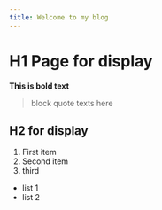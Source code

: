 ```yaml
---
title: Welcome to my blog
---
```

# H1 Page for display
**This is bold text**
> block quote texts here
## H2 for display
1. First item
2. Second item
3. third

- list 1
- list 2
